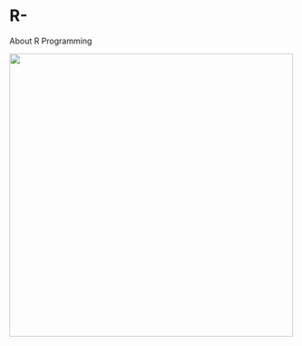 # R-
About R Programming

<img src="https://s3.us-west-2.amazonaws.com/secure.notion-static.com/8f215ad8-c002-4331-9d9d-2f5ab15d76c0/R_%ED%95%99%EA%B5%90_%EB%AF%B8%EB%8B%88_%ED%94%84%EB%A1%9C%EC%A0%9D%ED%8A%B8_%28%EC%88%98%EC%83%81%EC%9E%91%29.png?X-Amz-Algorithm=AWS4-HMAC-SHA256&X-Amz-Content-Sha256=UNSIGNED-PAYLOAD&X-Amz-Credential=AKIAT73L2G45EIPT3X45%2F20220307%2Fus-west-2%2Fs3%2Faws4_request&X-Amz-Date=20220307T070647Z&X-Amz-Expires=86400&X-Amz-Signature=189b03c7cfc5c8be3468c4bd6423dd0ddd29728a865b638aa9834e1417f55589&X-Amz-SignedHeaders=host&response-content-disposition=filename%20%3D%22R%2520%25ED%2595%2599%25EA%25B5%2590%2520%25EB%25AF%25B8%25EB%258B%2588%2520%25ED%2594%2584%25EB%25A1%259C%25EC%25A0%259D%25ED%258A%25B8%2520%28%25EC%2588%2598%25EC%2583%2581%25EC%259E%2591%29.png%22&x-id=GetObject" width="500" height="500"/>

